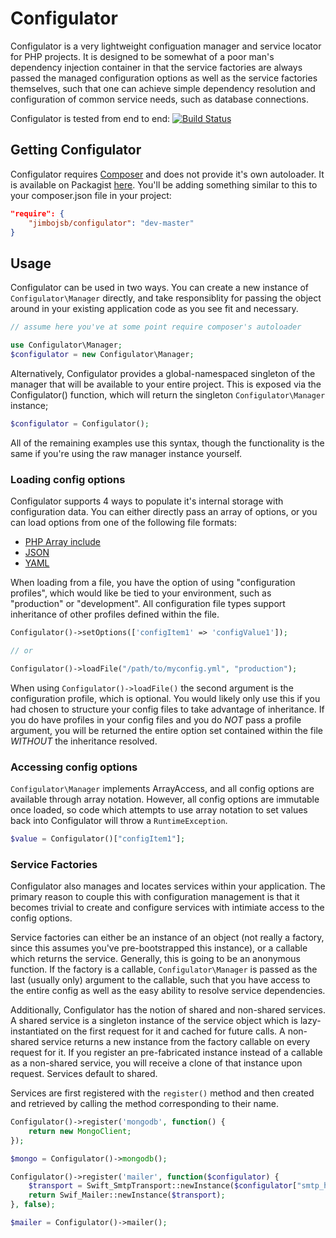 # Configulator

Configulator is a very lightweight configuation manager and service locator for PHP projects. It is designed to be somewhat of a poor man's dependency injection container in that the service factories are always passed the managed configuration options as well as the service factories themselves, such that one can achieve simple dependency resolution and configuration of common service needs, such as database connections.

Configulator is tested from end to end: [![Build Status](https://travis-ci.org/jimbojsb/configulator.png?branch=master)](https://travis-ci.org/jimbojsb/configulator)

## Getting Configulator
Configulator requires [Composer](http://getcomposer.org) and does not provide it's own autoloader. It is available on Packagist [here](https://packagist.org/packages/jimbojsb/configulator). You'll be adding something similar to this to your composer.json file in your project:

```json
"require": {
    "jimbojsb/configulator": "dev-master"
}
```

## Usage
Configulator can be used in two ways. You can create a new instance of `Configulator\Manager` directly, and take responsiblity
for passing the object around in your existing application code as you see fit and necessary.

```php
// assume here you've at some point require composer's autoloader

use Configulator\Manager;
$configulator = new Configulator\Manager;
```

Alternatively, Configulator provides a global-namespaced singleton of the manager that will be available to your entire project. This is exposed via the Configulator() function, which will return the singleton `Configulator\Manager` instance;

```php
$configulator = Configulator();
```

All of the remaining examples use this syntax, though the functionality is the same if you're using the raw manager instance yourself.


### Loading config options
Configulator supports 4 ways to populate it's internal storage with configuration data. You can either directly pass an array of options, or you can load options from one of the following file formats:
* [PHP Array include](https://github.com/jimbojsb/configulator/blob/master/tests/resources/test_config.php)
* [JSON](https://github.com/jimbojsb/configulator/blob/master/tests/resources/test_config.json)
* [YAML](https://github.com/jimbojsb/configulator/blob/master/tests/resources/test_config.yml)

When loading from a file, you have the option of using "configuration profiles", which would like be tied to your environment, such as "production" or "development". All configuration file types support inheritance of other profiles defined within the file.

```php
Configulator()->setOptions(['configItem1' => 'configValue1']);

// or

Configulator()->loadFile("/path/to/myconfig.yml", "production");
```

When using `Configulator()->loadFile()` the second argument is the configuration profile, which is optional. You would likely only use this if you had chosen to structure your config files to take advantage of inheritance. If you do have profiles in your config files and you do _NOT_ pass a profile argument, you will be returned the entire option set contained within the file _WITHOUT_ the inheritance resolved.

### Accessing config options
`Configulator\Manager` implements ArrayAccess, and all config options are available through array notation. However, all config options are immutable once loaded, so code which attempts to use array notation to set values back into Configulator will throw a `RuntimeException`.

```php
$value = Configulator()["configItem1"];
```

### Service Factories
Configulator also manages and locates services within your application. The primary reason to couple this with configuration management is that it becomes trivial to create and configure services with intimiate access to the config options.

Service factories can either be an instance of an object (not really a factory, since this assumes you've pre-bootstrapped this instance), or a callable which returns the service. Generally, this is going to be an anonymous function. If the factory is a callable, `Configulator\Manager` is passed as the last (usually only) argument to the callable, such that you have access to the entire config as well as the easy ability to resolve service dependencies.

Additionally, Configulator has the notion of shared and non-shared services. A shared service is a singleton instance of the service object which is lazy-instantiated on the first request for it and cached for future calls. A non-shared service returns a new instance from the factory callable on every request for it. If you register an pre-fabricated instance instead of a callable as a non-shared service, you will receive a clone of that instance upon request. Services default to shared.

Services are first registered with the `register()` method and then created and retrieved by calling the method corresponding to their name.

```php
Configulator()->register('mongodb', function() {
    return new MongoClient;
});

$mongo = Configulator()->mongodb();

Configulator()->register('mailer', function($configulator) {
    $transport = Swift_SmtpTransport::newInstance($configulator["smtp_host"], $configulator["smtp_port"]);
    return Swif_Mailer::newInstance($transport);
}, false);

$mailer = Configulator()->mailer();

```
